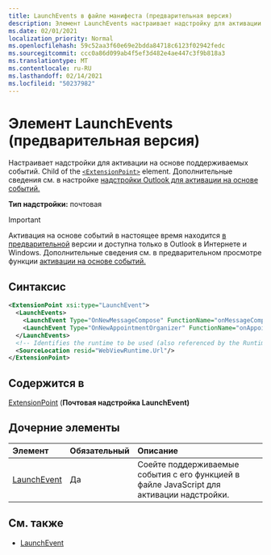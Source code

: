 ```yaml
---
title: LaunchEvents в файле манифеста (предварительная версия)
description: Элемент LaunchEvents настраивает надстройку для активации на основе поддерживаемых событий.
ms.date: 02/01/2021
localization_priority: Normal
ms.openlocfilehash: 59c52aa3f60e69e2bdda84718c6123f02942fedc
ms.sourcegitcommit: ccc0a86d099ab4f5ef3d482e4ae447c3f9b818a3
ms.translationtype: MT
ms.contentlocale: ru-RU
ms.lasthandoff: 02/14/2021
ms.locfileid: "50237982"
---
```

# <a name="launchevents-element-preview"></a>Элемент LaunchEvents (предварительная версия)

Настраивает надстройки для активации на основе поддерживаемых событий. Child of the [`<ExtensionPoint>`](extensionpoint.md) element. Дополнительные сведения см. в настройке [надстройки Outlook для активации на основе событий.](../../outlook/autolaunch.md)

**Тип надстройки:** почтовая

> [!IMPORTANT]
> Активация на основе событий в настоящее время находится [в предварительной](../../reference/objectmodel/preview-requirement-set/outlook-requirement-set-preview.md) версии и доступна только в Outlook в Интернете и Windows. Дополнительные сведения см. в предварительном просмотре функции [активации на основе событий.](../../outlook/autolaunch.md#how-to-preview-the-event-based-activation-feature)

## <a name="syntax"></a>Синтаксис

```XML
<ExtensionPoint xsi:type="LaunchEvent">
  <LaunchEvents>
    <LaunchEvent Type="OnNewMessageCompose" FunctionName="onMessageComposeHandler"/>
    <LaunchEvent Type="OnNewAppointmentOrganizer" FunctionName="onAppointmentComposeHandler"/>
  </LaunchEvents>
  <!-- Identifies the runtime to be used (also referenced by the Runtime element). -->
  <SourceLocation resid="WebViewRuntime.Url"/>
</ExtensionPoint>
```

## <a name="contained-in"></a>Содержится в

[ExtensionPoint](extensionpoint.md) (**Почтовая надстройка LaunchEvent)**

## <a name="child-elements"></a>Дочерние элементы

|  Элемент |  Обязательный  |  Описание  |
|:-----|:-----|:-----|
| [LaunchEvent](launchevent.md) | Да |  Соейте поддерживаемые события с его функцией в файле JavaScript для активации надстройки. |

## <a name="see-also"></a>См. также

- [LaunchEvent](launchevent.md)
